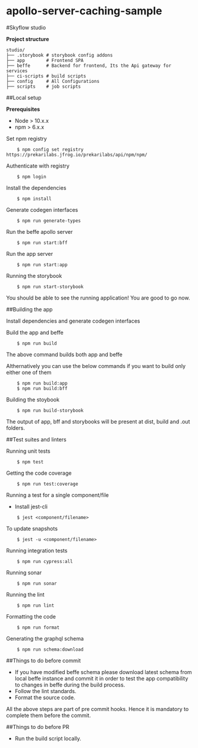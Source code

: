 # apollo-server-caching-sample

#Skyflow studio

__Project structure__
```
studio/
├── .storybook # storybook config addons
├── app        # Frontend SPA
├── beffe      # Backend for frontend, Its the Api gateway for services
├── ci-scripts # build scripts
├── config     # All Configurations
├── scripts    # job scripts
```



##Local setup

__Prerequisites__

* Node > 10.x.x
* npm > 6.x.x



Set npm registry

```
    $ npm config set registry https://prekarilabs.jfrog.io/prekarilabs/api/npm/npm/
```

Authenticate with registry

```
    $ npm login
```

Install the dependencies

```
    $ npm install
```

Generate codegen interfaces

```
    $ npm run generate-types
```

Run the beffe apollo server

```
    $ npm run start:bff
```

Run the app server

```
    $ npm run start:app
```

Running the storybook

```
    $ npm run start-storybook
```

You should be able to see the running application! You are good to go now.

##Building the app

Install dependencies and generate codegen interfaces

Build the app and beffe

```
    $ npm run build
```
The above command builds both app and beffe

Althernatively you can use the below commands if you want to build only either one of them

```
    $ npm run build:app
    $ npm run build:bff
```

Building the stoybook

```
    $ npm run build-storybook
```

The output of app, bff and storybooks will be present at dist, build and .out folders.

##Test suites and linters

Running unit tests

```
    $ npm test
```

Getting the code coverage 

```
    $ npm run test:coverage
```

Running a test for a single component/file

* Install jest-cli 

```
    $ jest <component/filename>
```

To update snapshots

```
    $ jest -u <component/filename>
```

Running integration tests

```
    $ npm run cypress:all
```

Running sonar

```
    $ npm run sonar
```

Running the lint 

```
    $ npm run lint
```

Formatting the code

```
    $ npm run format
```

Generating the graphql schema

```
    $ npm run schema:download
```

##Things to do before commit

* If you have modified beffe schema please download latest schema from local beffe instance and commit it in order to test the app compatibility to changes in beffe during the build process.
* Follow the lint standards.
* Format the source code.

All the above steps are part of pre commit hooks. Hence it is mandatory to complete them before the commit.

##Things to do before PR

* Run the build script locally.
